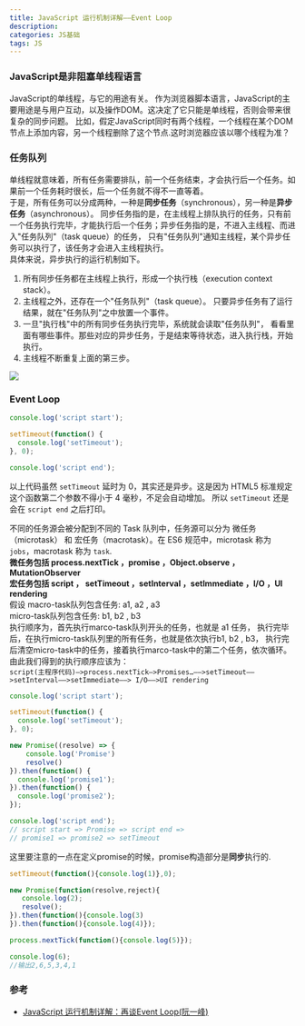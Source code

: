 ```yaml
---
title: JavaScript 运行机制详解——Event Loop
description:
categories: JS基础
tags: JS
---
```

### JavaScript是非阻塞单线程语言  
JavaScript的单线程，与它的用途有关。
作为浏览器脚本语言，JavaScript的主要用途是与用户互动，以及操作DOM。这决定了它只能是单线程，否则会带来很复杂的同步问题。
比如，假定JavaScript同时有两个线程，一个线程在某个DOM节点上添加内容，另一个线程删除了这个节点.这时浏览器应该以哪个线程为准？  

### 任务队列  
单线程就意味着，所有任务需要排队，前一个任务结束，才会执行后一个任务。如果前一个任务耗时很长，后一个任务就不得不一直等着。  
于是，所有任务可以分成两种，一种是**同步任务**（synchronous），另一种是**异步任务**（asynchronous）。
同步任务指的是，在主线程上排队执行的任务，只有前一个任务执行完毕，才能执行后一个任务；异步任务指的是，不进入主线程、而进入"任务队列"（task queue）的任务，
只有"任务队列"通知主线程，某个异步任务可以执行了，该任务才会进入主线程执行。  
具体来说，异步执行的运行机制如下。
1. 所有同步任务都在主线程上执行，形成一个执行栈（execution context stack）。  
2. 主线程之外，还存在一个"任务队列"（task queue）。
  只要异步任务有了运行结果，就在"任务队列"之中放置一个事件。  
3. 一旦"执行栈"中的所有同步任务执行完毕，系统就会读取"任务队列"，
  看看里面有哪些事件。那些对应的异步任务，于是结束等待状态，进入执行栈，开始执行。  
4. 主线程不断重复上面的第三步。  


![](http://www.ruanyifeng.com/blogimg/asset/2014/bg2014100801.jpg)

### Event Loop
````javascript
console.log('script start');

setTimeout(function() {
  console.log('setTimeout');
}, 0);

console.log('script end');
````  
以上代码虽然 `setTimeout` 延时为 0，其实还是异步。这是因为 HTML5 标准规定这个函数第二个参数不得小于 4 毫秒，不足会自动增加。
所以 `setTimeout` 还是会在 `script end` 之后打印。    

不同的任务源会被分配到不同的 Task 队列中，任务源可以分为 微任务（microtask） 和 宏任务（macrotask）。在 ES6 规范中，microtask 称为 `jobs`，macrotask 称为 `task`.   
**微任务包括 process.nextTick ，promise ，Object.observe ，MutationObserver  
宏任务包括 script ， setTimeout ，setInterval ，setImmediate ，I/O ，UI rendering**   
假设 
macro-task队列包含任务: a1, a2 , a3   
micro-task队列包含任务: b1, b2 , b3  
执行顺序为，首先执行marco-task队列开头的任务，也就是 a1 任务，
执行完毕后，在执行micro-task队列里的所有任务，也就是依次执行b1, b2 , b3，
执行完后清空micro-task中的任务，接着执行marco-task中的第二个任务，依次循环。    
由此我们得到的执行顺序应该为：  
`script(主程序代码)—>process.nextTick—>Promises…——>setTimeout——>setInterval——>setImmediate——> I/O——>UI rendering`
````javascript
console.log('script start');

setTimeout(function() {
  console.log('setTimeout');
}, 0);

new Promise((resolve) => {
    console.log('Promise')
    resolve()
}).then(function() {
  console.log('promise1');
}).then(function() {
  console.log('promise2');
});

console.log('script end');
// script start => Promise => script end => 
// promise1 => promise2 => setTimeout
````  
这里要注意的一点在定义promise的时候，promise构造部分是**同步**执行的.  
````javascript
setTimeout(function(){console.log(1)},0);

new Promise(function(resolve,reject){
   console.log(2);
   resolve();
}).then(function(){console.log(3)
}).then(function(){console.log(4)});

process.nextTick(function(){console.log(5)});

console.log(6);
//输出2,6,5,3,4,1
````  

### 参考  
- [JavaScript 运行机制详解：再谈Event Loop(阮一峰)](http://www.ruanyifeng.com/blog/2014/10/event-loop.html)
 

